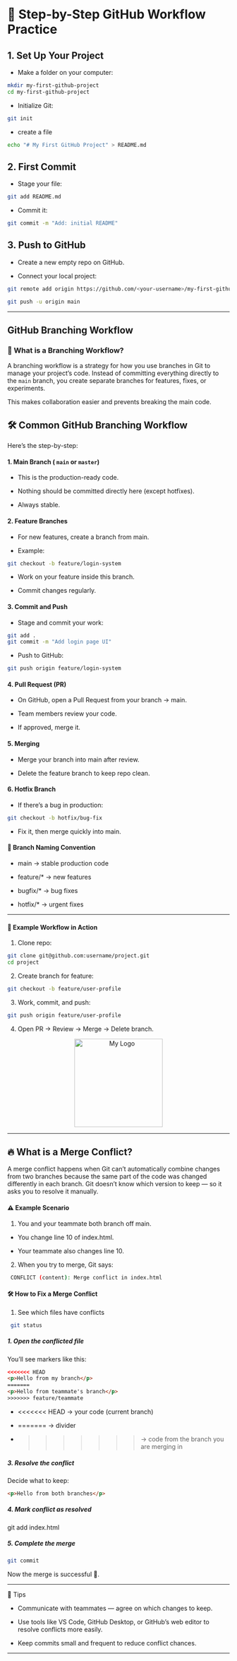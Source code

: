 # 📝 Step-by-Step GitHub Workflow Practice

## 1. Set Up Your Project  

* Make a folder on your computer:  

```bash
mkdir my-first-github-project
cd my-first-github-project
```


* Initialize Git:  

```bash
git init
```
* create a file
  
```bash
echo "# My First GitHub Project" > README.md
```

## 2. First Commit

* Stage your file:
  

```bash
git add README.md

```
* Commit it:
```bash
git commit -m "Add: initial README"
```

## 3. Push to GitHub

* Create a new empty repo on GitHub.

* Connect your local project:

```bash 
git remote add origin https://github.com/<your-username>/my-first-github-project.git
```

```bash
git push -u origin main
```
---

GitHub Branching Workflow
-------------------------------

### 🔀 What is a Branching Workflow?

A branching workflow is a strategy for how you use branches in Git to manage your project’s code.
Instead of committing everything directly to the `main` branch, you create separate branches for features, fixes, or experiments.

This makes collaboration easier and prevents breaking the main code.


 🛠 Common GitHub Branching Workflow
-------------------------------

Here’s the step-by-step:

#### 1. Main Branch ( `main` or `master`)

  * This is the production-ready code.

  * Nothing should be committed directly here (except hotfixes).

  * Always stable.

#### 2. Feature Branches

  * For new features, create a branch from main.

  * Example:
  
  ``` bash 
  git checkout -b feature/login-system
  ```
  * Work on your feature inside this branch.

  * Commit changes regularly.


#### 3. Commit and Push

* Stage and commit your work:
```bash
git add .
git commit -m "Add login page UI"
```


* Push to GitHub:

``` bash 
git push origin feature/login-system
```


#### 4. Pull Request (PR)

* On GitHub, open a Pull Request from your branch → main.

* Team members review your code.

* If approved, merge it.

#### 5. Merging

* Merge your branch into main after review.

* Delete the feature branch to keep repo clean.

#### 6. Hotfix Branch

* If there’s a bug in production:

```bash
git checkout -b hotfix/bug-fix
```
* Fix it, then merge quickly into main.


#### 🔑 Branch Naming Convention

* main → stable production code

* feature/* → new features

* bugfix/* → bug fixes

* hotfix/* → urgent fixes

---



#### 📌 Example Workflow in Action 

1. Clone repo:

```bash
git clone git@github.com:username/project.git
cd project
```


2. Create branch for feature:

```bash 
git checkout -b feature/user-profile
```


3. Work, commit, and push:

```bash 
git push origin feature/user-profile 
```


4. Open PR → Review → Merge → Delete branch.

<p align="center">
<img src="./img/ChatGPT Image Sep 16, 2025, 10_28_31 PM.png" alt="My Logo" width="200">
</p>


--- 

🔥 What is a Merge Conflict?
---

A merge conflict happens when Git can’t automatically combine changes from two branches because the same part of the code was changed differently in each branch.
Git doesn’t know which version to keep — so it asks you to resolve it manually.

#### ⚠️ Example Scenario

1. You and your teammate both branch off main.

*  You change line 10 of index.html.

*  Your teammate also changes line 10.

2. When you try to merge, Git says:

```bash
 CONFLICT (content): Merge conflict in index.html 
 ```

#### 🛠 How to Fix a Merge Conflict

1. See which files have conflicts

```bash
 git status 
```

##### 1. Open the conflicted file

You’ll see markers like this:

```html
<<<<<<< HEAD
<p>Hello from my branch</p>
=======
<p>Hello from teammate's branch</p>
>>>>>>> feature/teammate

```
* <<<<<<< HEAD → your code (current branch)

* ======= → divider  

*  >>>>>>> → code from the branch you are merging in

##### 3. Resolve the conflict

Decide what to keep:

```html 
<p>Hello from both branches</p> 
```


 ##### 4. Mark conflict as resolved
git add index.html

##### 5. Complete the merge

```bash 
git commit
```


Now the merge is successful 🚀.

---
🔑 Tips

* Communicate with teammates — agree on which changes to keep.

* Use tools like VS Code, GitHub Desktop, or GitHub’s web editor to resolve conflicts more easily.

* Keep commits small and frequent to reduce conflict chances.

---

